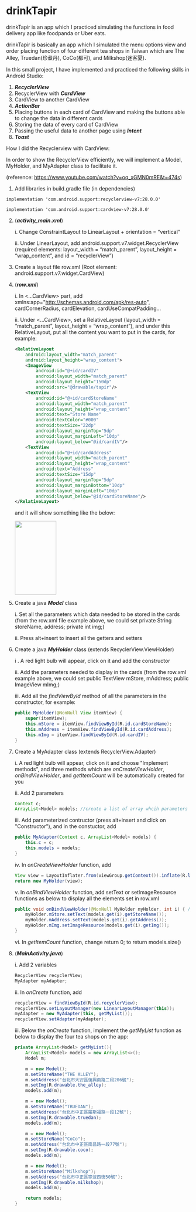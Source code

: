 # drinkTapir
drinkTapir is an app which I practiced simulating the functions in food delivery app like foodpanda or Uber eats. 

drinkTapir is basically an app which I simulated the menu options view and order placing function of four different tea shops in Taiwan which are The Alley, Truedan(珍煮丹), CoCo(都可), and Milkshop(迷客夏). 

In this small project, I have implemented and practiced the following skills in Android Studio:
1.	***RecyclerView***
2.	RecyclerView with ***CardView***
3.	CardView to another CardView
4.	***ActionBar***
5.	Placing buttons in each card of CardView and making the buttons able to change the data in different cards
6.	Storing the data of every card of CardView 
7.	Passing the useful data to another page using ***Intent***
8.	***Toast***



How I did the Recyclerview with CardView: 

In order to show the RecyclerView efficiently, we will implement a Model, MyHolder, and MyAdapter class to facilitate it. 

(reference: https://www.youtube.com/watch?v=oq_xGMN0mRE&t=474s)
1.	Add libraries in build.gradle file (in dependencies)
```
implementation 'com.android.support:recyclerview-v7:28.0.0'

implementation 'com.android.support:cardview-v7:28.0.0'
```
2.	(***activity_main.xml***)

    i.	Change ConstraintLayout to LinearLayout + orientation = “vertical”
  
    ii.	Under LinearLayout, add android.support.v7.widget.RecyclerView (required elements: layout_width = “match_parent”, layout_height = “wrap_content”, and id = “recyclerView”)

3.	Create a layout file row.xml (Root element: android.support.v7.widget.CardView)
4.	(***row.xml***)

    i.	In <…CardView> part, add xmlns:app="http://schemas.android.com/apk/res-auto", cardCornerRadius, cardElevation, cardUseCompatPadding...
  
    ii.	Under <…CardView>, set a RelativeLayout (layout_width = “match_parent”, layout_height = “wrap_content”), and under this RelativeLayout, put all the content you want to put in the cards, for example:
    ```xml
    <RelativeLayout
        android:layout_width="match_parent"
        android:layout_height="wrap_content">
        <ImageView
            android:id="@+id/cardIV"
            android:layout_width="match_parent"
            android:layout_height="150dp"
            android:src="@drawable/tapir"/>
        <TextView
            android:id="@+id/cardStoreName"
            android:layout_width="match_parent"
            android:layout_height="wrap_content"
            android:text="Store Name"
            android:textColor="#000"
            android:textSize="22dp"
            android:layout_marginTop="5dp"
            android:layout_marginLeft="10dp"
            android:layout_below="@id/cardIV"/>
        <TextView
            android:id="@+id/cardAddress"
            android:layout_width="match_parent"
            android:layout_height="wrap_content"
            android:text="Address"
            android:textSize="15dp"
            android:layout_marginTop="5dp"
            android:layout_marginBottom="10dp"
            android:layout_marginLeft="10dp"
            android:layout_below="@id/cardStoreName"/>
    </RelativeLayout>
    ```
    and it will show something like the below:
    
    <img src = "https://user-images.githubusercontent.com/55351011/86438362-f71e5580-bd38-11ea-9ff8-ee6ce3d2d9d8.PNG" width="113" height="201" />
    
5. Create a java ***Model*** class 

    i. Set all the parameters which data needed to be stored in the cards (from the row.xml file example above, we could set private String storeName, address; private int img;)
    
    ii. Press alt+insert to insert all the getters and setters
        
6. Create a java ***MyHolder*** class (extends RecyclerView.ViewHolder)  

    i . A red light bulb will appear, click on it and add the constructor
        
    ii. Add the parameters needed to display in the cards (from the row.xml example above, we could set public TextView mStore, mAddress; public ImageView mImg;)
        
    iii. Add all the *findViewById* method of all the parameters in the constructor, for example:
    ```java
    public MyHolder(@NonNull View itemView) {
        super(itemView);
        this.mStore = itemView.findViewById(R.id.cardStoreName);
        this.mAddress = itemView.findViewById(R.id.cardAddress);
        this.mImg = itemView.findViewById(R.id.cardIV);
    }
    ```
     
7. Create a MyAdapter class (extends RecyclerView.Adapter<MyHolder>)
    
    i. A red light bulb will appear, click on it and choose "Implement methods", and three methods which are *onCreateViewHolder*, *onBindViewHolder*, and *getItemCount* will be automatically created for you
    
    ii. Add 2 parameters
    ```java
    Context c;
    ArrayList<Model> models; //create a list of array whcih parameters defined in the Model class
    ```
        
    iii. Add parameterized contructor (press alt+insert and click on "Constructor"), and in the constuctor, add
    ```java
    public MyAdapter(Context c, ArrayList<Model> models) {
        this.c = c;
        this.models = models;
    }
    ```
        
    iv. In *onCreateViewHolder* function, add 
    ```java
    View view = LayoutInflater.from(viewGroup.getContext()).inflate(R.layout.row, null);
    return new MyHolder(view);
    ```
        
    v. In *onBindViewHolder* function, add setText or setImageResource functions as below to display all the elements set in row.xml 
    ```java
    public void onBindViewHolder(@NonNull MyHolder myHolder, int i) { //i is the position
        myHolder.mStore.setText(models.get(i).getStoreName());
        myHolder.mAddress.setText(models.get(i).getAddress());
        myHolder.mImg.setImageResource(models.get(i).getImg());
    }
    ```
        
    vi. In *getItemCount* function, change return 0; to return models.size()
    
8. (***MainActivity.java***)

    i. Add 2 variables
    ```java
    RecyclerView recyclerView;
    MyAdapter myAdapter;
    ```
    
    ii. In *onCreate* function, add
    ```java
    recyclerView = findViewById(R.id.recyclerView);
    recyclerView.setLayoutManager(new LinearLayoutManager(this));
    myAdapter = new MyAdapter(this, getMyList());
    recyclerView.setAdapter(myAdapter);
    ```
    
    iii. Below the *onCreate* function, implement the *getMyList* function as below to display the four tea shops on the app:
    ```java
    private ArrayList<Model> getMyList(){
        ArrayList<Model> models = new ArrayList<>();
        Model m;

        m = new Model();
        m.setStoreName("THE ALLEY");
        m.setAddress("台北市大安區復興南路二段206號");
        m.setImg(R.drawable.the_alley);
        models.add(m);

        m = new Model();
        m.setStoreName("TRUEDAN");
        m.setAddress("台北市中正區羅斯福路一段12號");
        m.setImg(R.drawable.truedan);
        models.add(m);

        m = new Model();
        m.setStoreName("CoCo");
        m.setAddress("台北市中正區南昌路一段77號");
        m.setImg(R.drawable.coco);
        models.add(m);

        m = new Model();
        m.setStoreName("Milkshop");
        m.setAddress("台北市中正區寧波西街50號");
        m.setImg(R.drawable.milkshop);
        models.add(m);

        return models;
    }
    ```
    

